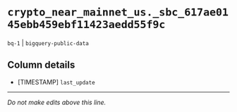 # `crypto_near_mainnet_us._sbc_617ae0145ebb459ebf11423aedd55f9c`
`bq-1` | `bigquery-public-data`

## Column details
* [TIMESTAMP] `last_update`

-------------------------------------------------------------------------------
*Do not make edits above this line.*
